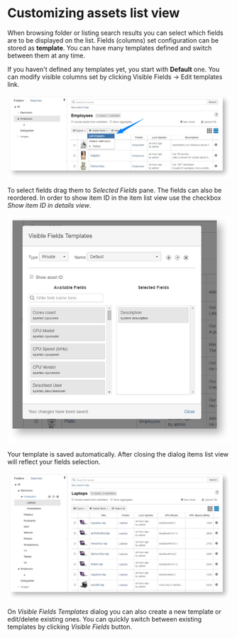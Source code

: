 # Customizing assets list view

When browsing folder or listing search results you can select which fields are to be displayed on the list. Fields \(columns\) set configuration can be stored as **template**. You can have many templates defined and switch between them at any time.  


If you haven't defined any templates yet, you start with **Default** one. You can modify visible columns set by clicking Visible Fields -&gt; Edit templates link.

![](../.gitbook/assets/image%20%2849%29.png)



To select fields drag them to _Selected Fields_ pane. The fields can also be reordered. In order to show item ID in the item list view use the checkbox _Show item ID in details view_.

![](../.gitbook/assets/image%20%2854%29.png)



Your template is saved automatically. After closing the dialog items list view will reflect your fields selection.

![](../.gitbook/assets/image%20%287%29.png)



On _Visible Fields Templates_ dialog you can also create a new template or edit/delete existing ones. You can quickly switch between existing templates by clicking _Visible Fields_ button.

